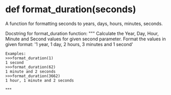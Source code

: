 # def format_duration(seconds)
A function for formatting seconds to years, days, hours, minutes, seconds.

Docstring for format_duration function:
"""
Calculate the Year, Day, Hour, Minute and Second values
    for given second parameter. Format the values in given format:
    '1 year, 1 day, 2 hours, 3 minutes and 1 second'
    
    Examples:
    >>>format_duration(1)
    1 second
    >>>format_duration(62)
    1 minute and 2 seconds
    >>>format_duration(3662)
    1 hour, 1 minute and 2 seconds
"""
